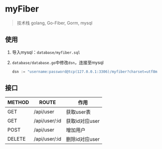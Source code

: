 # myFiber

> 技术栈 golang, Go-Fiber, Gorm, mysql

## 使用
1. 导入mysql：`database/myfiber.sql`

2. `database/database.go`中修改`dsn`，连接至mysql
   ```go
   dsn := "username:password@tcp(127.0.0.1:3306)/myfiber?charset=utf8mb4&parseTime=True&loc=Local"
   ```

## 接口
| METHOD | ROUTE         | 作用         |
| ------ | ------------- | -------------- |
| GET    | /api/user     | 获取user表  |
| GET    | /api/user/:id | 获取id对应user |
| POST   | /api/user     | 增加用户   |
| DELETE | /api/user/:id | 删除id对应user |